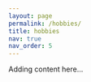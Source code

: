 ```yaml
---
layout: page
permalink: /hobbies/
title: hobbies
nav: true
nav_order: 5
---
```

Adding content here...